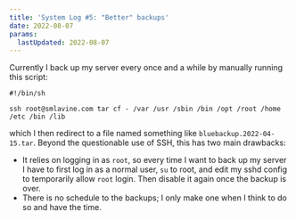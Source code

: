 ```yaml
---
title: 'System Log #5: "Better" backups'
date: 2022-08-07
params:
  lastUpdated: 2022-08-07
---
```


Currently I back up my server every once and a while by manually running
this script:

```
#!/bin/sh

ssh root@smlavine.com tar cf - /var /usr /sbin /bin /opt /root /home /etc /bin /lib
```

which I then redirect to a file named something like
`bluebackup.2022-04-15.tar`. Beyond the questionable use of SSH, this
has two main drawbacks:

- It relies on logging in as `root`, so every time I want to back up my
  server I have to first log in as a normal user, `su` to root, and edit
  my sshd config to temporarily allow `root` login. Then disable it
  again once the backup is over.
- There is no schedule to the backups; I only make one when I think to
  do so and have the time.

